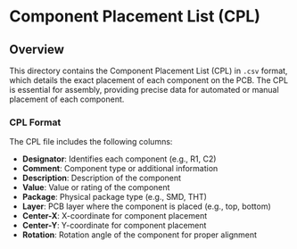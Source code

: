 # Component Placement List (CPL)

## Overview

This directory contains the Component Placement List (CPL) in `.csv` format, which details the exact placement of each component on the PCB. The CPL is essential for assembly, providing precise data for automated or manual placement of each component.

### CPL Format

The CPL file includes the following columns:

- **Designator**: Identifies each component (e.g., R1, C2)
- **Comment**: Component type or additional information
- **Description**: Description of the component
- **Value**: Value or rating of the component
- **Package**: Physical package type (e.g., SMD, THT)
- **Layer**: PCB layer where the component is placed (e.g., top, bottom)
- **Center-X**: X-coordinate for component placement
- **Center-Y**: Y-coordinate for component placement
- **Rotation**: Rotation angle of the component for proper alignment
